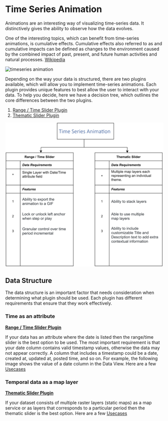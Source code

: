 # Time Series Animation

Animations are an interesting way of visualizing time-series data. It distinctively gives the ability to observe how the data evolves.

One of the interesting topics, which can benefit from time-series animations, is cumulative effects. Cumulative effects also referred to as and cumulative impacts can be defined as changes to the environment caused by the combined impact of past, present, and future human activities and natural processes. [Wikipedia](<https://en.wikipedia.org/wiki/Cumulative_effects_(environment)>)

![timeseries animation](../assets/gifs/rangeslider/rangeslidergif1.gif)

Depending on the way your data is structured, there are two plugins available, which will allow you to implement time-series animations. Each plugin provides unique features to best allow the user to interact with your data.
To help you decide, here we have a decision tree, which outlines the core differences between the two plugins.

1. [Range / Time Slider Plugin](../plugin/rangetimeslider.md)
2. [Thematic Slider Plugin](../plugin/thematicslider.md)

![workflow](../assets/imgs/rangeslider/timeseries_workflow.png)

## Data Structure

The data structure is an important factor that needs consideration when determining what plugin should be used. Each plugin has different requirements that ensure that they work effectively.

### Time as an attribute

**[Range / Time Slider Plugin](../plugin/rangetimeslider.md)**

If your data has an attribute where the date is listed then the range/time slider is the best option to be used. The most important requirement is that your date column contains valid timestamp values, otherwise the data may not appear correctly. A column that includes a timestamp could be a date, created at, updated at, posted time, and so on. For example, the following image shows the value of a date column in the Data View.
Here are a few [Usecases](/plugin/rangetimeslider/#use-case-examples)

<!-- fix links to point to the # -->

### Temporal data as a map layer

**[Thematic Slider Plugin](../plugin/thematicslider.md)**

If your dataset consists of multiple raster layers (static maps) as a map service or as layers that corresponds to a particular period then the thematic slider is the best option.
Here are a few [Usecases](/plugin/thematicslider/#use-case-examples)

<!-- fix links to point to the # -->
